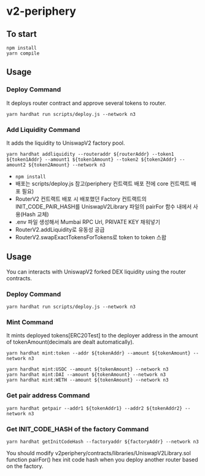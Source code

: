 # v2-periphery

## To start

```
npm install
yarn compile
```

## Usage

### Deploy Command

It deploys router contract and approve several tokens to router.

```
yarn hardhat run scripts/deploy.js --network n3
```

### Add Liquidity Command

It adds the liquidity to UniswapV2 factory pool.

```
yarn hardhat addliquidity --routeraddr ${routerAddr} --token1 ${token1Addr} --amount1 ${token1Amount} --token2 ${token2Addr} --amount2 ${token2Amount} --network n3
```

- `npm install`
- 배포는 scripts/deploy.js 참고(periphery 컨트랙트 배포 전에 core 컨트랙트 배포 필요)
- RouterV2 컨트랙트 배포 시 배포했던 Factory 컨트랙트의 INIT_CODE_PAIR_HASH를 UniswapV2Library 파일의 pairFor 함수 내에서 사용(Hash 교체)
- .env 파일 생성해서 Mumbai RPC Url, PRIVATE KEY 채워넣기
- RouterV2.addLiquidity로 유동성 공급
- RouterV2.swapExactTokensForTokens로 token to token 스왑

## Usage

You can interacts with UniswapV2 forked DEX liquidity using the router contracts.

### Deploy Command

```
yarn hardhat run scripts/deploy.js --network n3
```

### Mint Command

It mints deployed tokens[ERC20Test] to the deployer address in the amount of tokenAmount(decimals are dealt automatically).

```
yarn hardhat mint:token --addr ${tokenAddr} --amount ${tokenAmount} --network n3
```

```
yarn hardhat mint:USDC --amount ${tokenAmount} --network n3
yarn hardhat mint:DAI --amount ${tokenAmount} --network n3
yarn hardhat mint:WETH --amount ${tokenAmount} --network n3
```

### Get pair address Command

```
yarn hardhat getpair --addr1 ${tokenAddr1} --addr2 ${tokenAddr2} --network n3
```

### Get INIT_CODE_HASH of the factory Command

```
yarn hardhat getInitCodeHash --factoryaddr ${factoryAddr} --network n3
```

You should modify v2periphery/contracts/libraries/UniswapV2Library.sol function pairFor() hex init code hash when you deploy another router based on the factory.
